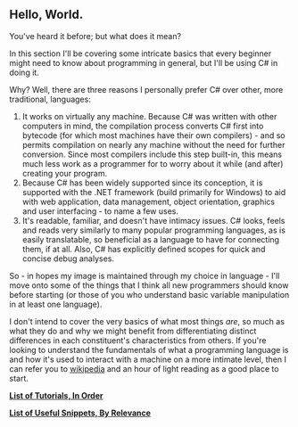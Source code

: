 ## Hello, World.

You've heard it before; but what does it mean? 

In this section I'll be covering some intricate basics that every beginner might need to know about programming in general, but I'll be using C# in doing it.


Why? Well, there are three reasons I personally prefer C# over other, more traditional, languages:

1. It works on virtually any machine. Because C# was written with other computers in mind, the compilation process converts C# first into bytecode (for which most machines have their own compilers) - and so permits compilation on nearly any machine without the need for further conversion. Since most compilers include this step built-in, this means much less work as a programmer for to worry about it while (and after) creating your program.
2. Because C#  has been widely supported since its conception, it is supported with the .NET framework (build primarily for Windows) to aid with web application, data management, object orientation, graphics and user interfacing - to name a few uses.
3. It's readable, familiar, and doesn't have intimacy issues. C# looks, feels and reads very similarly to many popular programming languages, as is easily translatable, so beneficial as a language to have for connecting them, if at all. Also, C# has explicitly defined scopes for quick and concise debug analyses.

So - in hopes my image is maintained through my choice in language - I'll move onto some of the things that I think all new programmers should know before starting (or those of you who understand basic variable manipulation in at least one language). 

I don't intend to cover the very basics of what most things _are_, so much as what they do and why we might benefit from differentiating distinct differences in each constituent's characteristics from others. If you're looking to understand the fundamentals of what a programming language is and how it's used to interact with a machine on a more intimate level, then I can refer you to [wikipedia](https://en.wikipedia.org/wiki/Programming_language) and an hour of light reading as a good place to start.

**[List of Tutorials, In Order](https://trevorghseay.github.io/goto-Toggle/Tutorials)**

**[List of Useful Snippets, By Relevance](https://trevorghseay.github.io/goto-Toggle/UsefulSnippets)**
